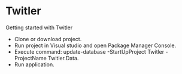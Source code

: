 # Twitler

Getting started with Twitler
- Clone or download project.
- Run project in Visual studio and open Package Manager Console.
- Execute command: update-database -StartUpProject Twitler -ProjectName Twitler.Data.
- Run application.
